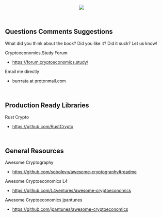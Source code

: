 <p align="center">
  <img src="https://fontmeme.com/temporary/038fde3ab601587a904b21781b01921d.png">
</p>

<br>

## Questions Comments Suggestions

What did you think about the book? Did you like it? Did it suck? Let us know!

Cryptoeconomics.Study Forum
- https://forum.cryptoeconomics.study/

Email me directly
- burrrata at protonmail.com

<br>

## Production Ready Libraries

Rust Crypto
- https://github.com/RustCrypto

<br>

## General Resources

Awesome Cryptography
- https://github.com/sobolevn/awesome-cryptography#readme

Awesome Cryptoeconomics L4
- https://github.com/L4ventures/awesome-cryptoeconomics

Awesome Cryptoeconomics jpantunes
- https://github.com/jpantunes/awesome-cryptoeconomics

<br>

